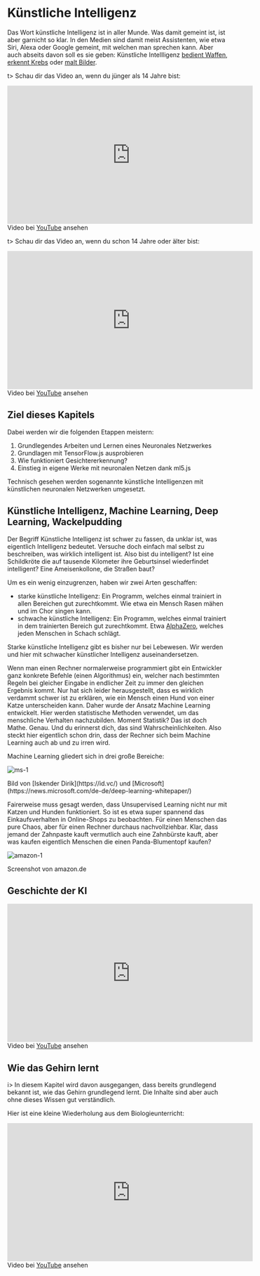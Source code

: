 # Künstliche Intelligenz 

Das Wort künstliche Intelligenz ist in aller Munde. Was damit gemeint ist, ist aber garnicht so klar. In den Medien sind damit meist Assistenten, wie etwa Siri, Alexa oder Google gemeint, mit welchen man sprechen kann. Aber auch abseits davon soll es sie geben: Künstliche Intellligenz [bedient Waffen](https://www.tagesschau.de/ausland/usa-waffen-111.html), [erkennt Krebs](http://www.faz.net/aktuell/wirtschaft/kuenstliche-intelligenz-soll-krebs-diagnostizieren-15054102.html) oder [malt Bilder](https://www.zdf.de/nachrichten/heute/macht-kuenstliche-intelligenz-kuenstler-ueberfluessig-100.html).

t> Schau dir das Video an, wenn du jünger als 14 Jahre bist:

<div class="plyr__video-embed" id="player">
<iframe width="560" height="315" src="https://www.youtube-nocookie.com/embed/unAdsyOZB9c?origin=https://buch.informatik.cc&amp;iv_load_policy=3&amp;modestbranding=1&amp;playsinline=1&amp;showinfo=0&amp;rel=0&amp;enablejsapi=1" frameborder="0" allow="accelerometer; autoplay; encrypted-media; gyroscope; picture-in-picture" allowfullscreen></iframe>
</div>

<figcaption>Video bei <a href="https://youtu.be/unAdsyOZB9c">YouTube</a> ansehen </figcaption>

t> Schau dir das Video an, wenn du schon 14 Jahre oder älter bist:

<div class="plyr__video-embed" id="player">
<iframe width="560" height="315" src="https://www.youtube-nocookie.com/embed/3RsmRMqX2IY?origin=https://buch.informatik.cc&amp;iv_load_policy=3&amp;modestbranding=1&amp;playsinline=1&amp;showinfo=0&amp;rel=0&amp;enablejsapi=1" frameborder="0" allow="accelerometer; autoplay; encrypted-media; gyroscope; picture-in-picture" allowfullscreen></iframe>
</div>

<figcaption>Video bei <a href="https://youtu.be/3RsmRMqX2IY">YouTube</a> ansehen </figcaption>

## Ziel dieses Kapitels

Dabei werden wir die folgenden Etappen meistern:

1. Grundlegendes Arbeiten und Lernen eines Neuronales Netzwerkes
2. Grundlagen mit TensorFlow.js ausprobieren
3. Wie funktioniert Gesichtererkennung?
4. Einstieg in eigene Werke mit neuronalen Netzen dank ml5.js

Technisch gesehen werden sogenannte künstliche Intelligenzen mit künstlichen neuronalen Netzwerken umgesetzt. 

## Künstliche Intelligenz, Machine Learning, Deep Learning, Wackelpudding

Der Begriff Künstliche Intelligenz ist schwer zu fassen, da unklar ist, was eigentlich Intelligenz bedeutet. Versuche doch einfach mal selbst zu beschreiben, was wirklich intelligent ist. Also bist du intelligent? Ist eine Schildkröte die auf tausende Kilometer ihre Geburtsinsel wiederfindet intelligent? Eine Ameisenkollone, die Straßen baut?

Um es ein wenig einzugrenzen, haben wir zwei Arten geschaffen:

* starke künstliche Intelligenz: Ein Programm, welches einmal trainiert in allen Bereichen gut zurechtkommt. Wie etwa ein Mensch Rasen mähen und im Chor singen kann.
* schwache künstliche Intelligenz: Ein Programm, welches einmal trainiert in dem trainierten Bereich gut zurechtkommt. Etwa [AlphaZero](https://www.heise.de/newsticker/meldung/Kuenstliche-Intelligenz-AlphaZero-meistert-Schach-Shogi-und-Go-3911703.html), welches jeden Menschen in Schach schlägt.

Starke künstliche Intelligenz gibt es bisher nur bei Lebewesen. Wir werden und hier mit schwacher künstlicher Intelligenz auseinandersetzen. 

Wenn man einen Rechner normalerweise programmiert gibt ein Entwickler ganz konkrete Befehle (einen Algorithmus) ein, welcher nach bestimmten Regeln bei gleicher Eingabe in endlicher Zeit zu immer den gleichen Ergebnis kommt. Nur hat sich leider herausgestellt, dass es wirklich verdammt schwer ist zu erklären, wie ein Mensch einen Hund von einer Katze unterscheiden kann. Daher wurde der Ansatz Machine Learning entwickelt. Hier werden statistische Methoden verwendet, um das menschliche Verhalten nachzubilden. Moment Statistik? Das ist doch Mathe. Genau. Und du erinnerst dich, das sind Wahrscheinlichkeiten. Also steckt hier eigentlich schon drin, dass der Rechner sich beim Machine Learning auch ab und zu irren wird.

Machine Learning gliedert sich in drei große Bereiche:

![ms-1](img/ms-1.jpg)


<figcaption>
Bild von [Iskender Dirik](https://id.vc/) und [Microsoft](https://news.microsoft.com/de-de/deep-learning-whitepaper/)
</figcaption>

Fairerweise muss gesagt werden, dass Unsupervised Learning nicht nur mit Katzen und Hunden funktioniert. So ist es etwa super spannend das Einkaufsverhalten in Online-Shops zu beobachten. Für einen Menschen das pure Chaos, aber für einen Rechner durchaus nachvollziehbar. Klar, dass jemand der Zahnpaste kauft vermutlich auch eine Zahnbürste kauft, aber was kaufen eigentlich Menschen die einen Panda-Blumentopf kaufen?

![amazon-1](img/amazon-1.png)

<figcaption>
Screenshot von amazon.de
</figcaption>

## Geschichte der KI

<div class="plyr__video-embed" id="player">
<iframe width="560" height="315" src="https://www.youtube-nocookie.com/embed/09LotPHTZtU?origin=https://buch.informatik.cc&amp;iv_load_policy=3&amp;modestbranding=1&amp;playsinline=1&amp;showinfo=0&amp;rel=0&amp;enablejsapi=1" frameborder="0" allow="accelerometer; autoplay; encrypted-media; gyroscope; picture-in-picture" allowfullscreen></iframe>
</div>

<figcaption>Video bei <a href="https://youtu.be/09LotPHTZtU">YouTube</a> ansehen </figcaption>

## Wie das Gehirn lernt

i> In diesem Kapitel wird davon ausgegangen, dass bereits grundlegend bekannt ist, wie das Gehirn grundlegend lernt. Die Inhalte sind aber auch ohne dieses Wissen gut verständlich.

Hier ist eine kleine Wiederholung aus dem Biologieunterricht:

<div class="plyr__video-embed" id="player">
<iframe width="560" height="315" src="https://www.youtube-nocookie.com/embed/EGKTH60rvoU?origin=https://buch.informatik.cc&amp;iv_load_policy=3&amp;modestbranding=1&amp;playsinline=1&amp;showinfo=0&amp;rel=0&amp;enablejsapi=1" frameborder="0" allow="accelerometer; autoplay; encrypted-media; gyroscope; picture-in-picture" allowfullscreen></iframe>
</div>

<figcaption>Video bei <a href="https://youtu.be/EGKTH60rvoU">YouTube</a> ansehen </figcaption>

